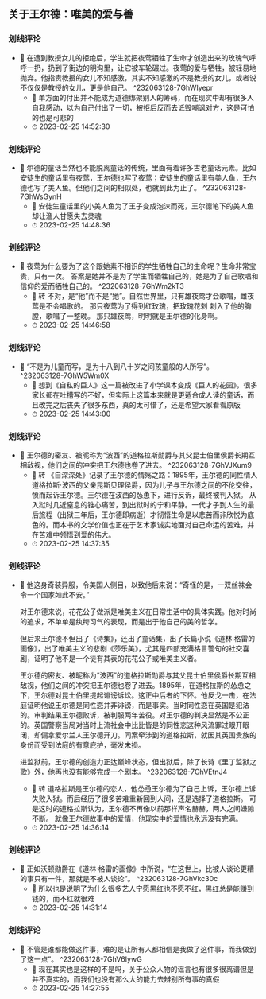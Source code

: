 ## 关于王尔德：唯美的爱与善

### 划线评论
- 📌 在遭到教授女儿的拒绝后，学生就把夜莺牺牲了生命才创造出来的玫瑰气呼呼一扔，扔到了街边的明沟里，让它被车轮碾过。夜莺的爱与牺牲，被轻易地抛弃。他指责教授的女儿不知感激，其实不知感激的不是教授的女儿，或者说不仅仅是教授的女儿，更是他自己。  ^232063128-7GhWIyepr
    - 💭 单方面的付出并不能成为道德绑架别人的筹码，而在现实中却有很多人自我感动，以为自己付出了一切，被拒后反而去诋毁嘲讽对方，这是可怕的也是可悲的
    - ⏱ 2023-02-25 14:52:30

### 划线评论
- 📌 尔德的童话当然也不能脱离童话的传统，里面有着许多古老童话元素。比如安徒生的童话里有夜莺，王尔德也写了夜莺；安徒生的童话里有美人鱼，王尔德也写了美人鱼。但他们之间的相似处，也就到此为止了。  ^232063128-7GhWsGynH
    - 💭 安徒生童话里的小美人鱼为了王子变成泡沫而死，王尔德笔下的美人鱼却让渔人甘愿失去灵魂
    - ⏱ 2023-02-25 14:48:36

### 划线评论
- 📌 夜莺为什么要为了这个跟她素不相识的学生牺牲自己的生命呢？生命非常宝贵，只有一次。
    答案是她并不是为了学生而牺牲自己的，她是为了自己歌唱和信仰的爱而牺牲自己的。  ^232063128-7GhWm2kT3
    - 💭 转
不对，是“他”而不是“她”。自然世界里，只有雄夜莺才会歌唱，雌夜莺是不会唱歌的。
那只夜莺为了得到红玫瑰，把玫瑰花刺 刺入了他的胸膛，歌唱了一整晚。
那只雄夜莺，明明就是王尔德的化身啊。
    - ⏱ 2023-02-25 14:46:58

### 划线评论
- 📌 “不是为儿童而写，是为十八到八十岁之间孩童般的人所写”。  ^232063128-7GhW5Wm0X
    - 💭 想到《自私的巨人》这一篇被改进了小学课本变成《巨人的花园》，很多家长都在吐槽写的不好，但实际上这篇本来就是更适合成人读的童话，而且改完之后丧失了很多东西，真的太可惜了，还是希望大家看看原版
    - ⏱ 2023-02-25 14:43:00

### 划线评论
- 📌 王尔德的密友、被昵称为“波西”的道格拉斯勋爵与其父昆士伯里侯爵长期互相敌视，他们之间的冲突把王尔德也卷了进去。  ^232063128-7GhVJXum9
    - 💭 转
《自深深处》记录了王尔德的情殇之路：1895年，王尔德的同性情人道格拉斯·波西的父亲昆斯贝理侯爵，因为儿子与王尔德之间的不伦交往，愤而起诉王尔德。王尔德在波西的怂恿下，进行反诉，最终被判入狱。 从入狱时几近窒息的锥心痛苦，到出狱时的宁和平静。一代才子到人生的最后旅程（出狱三年后，王尔德即病逝）才彻悟生命是以悲苦而非欣悦为底色的。而本书的文学价值也正在于艺术家诚实地面对自己命运的苦难，并在苦难中领悟到爱的伟大。
    - ⏱ 2023-02-25 14:37:35

### 划线评论
- 📌 他这身奇装异服，令美国人侧目，以致他后来说：“奇怪的是，一双丝袜会令一个国家如此不安。”

    对王尔德来说，花花公子做派是唯美主义在日常生活中的具体实践。他对时尚的追求，不单单是纨绔习气的表现，而是出于他自己的美的哲学。

    但后来王尔德不但出了《诗集》，还出了童话集，出了长篇小说《道林·格雷的画像》，出了唯美主义的悲剧《莎乐美》，尤其是四部充满格言警句的社交喜剧，证明了他不是一个徒有其表的花花公子或唯美主义者。

    王尔德的密友、被昵称为“波西”的道格拉斯勋爵与其父昆士伯里侯爵长期互相敌视，他们之间的冲突把王尔德也卷了进去。1895年，在道格拉斯的怂恿之下，王尔德对昆士伯里提起诽谤诉讼。这正中后者的下怀。他反戈一击，在法庭证明他说王尔德是同性恋并非诽谤，而是事实。当时同性恋在英国是犯法的。审判结果王尔德败诉，被判服两年苦役。对王尔德的判决显然是不公正的。英国警察当局对当时上流社会中比比皆是的同性恋这种风流罪过眼开眼闭，却偏拿爱尔兰人王尔德开刀。同案牵涉到的道格拉斯，就因其英国贵族的身份而受到法庭的有意庇护，毫发未损。

    进监狱前，王尔德的创造力正达巅峰状态，但出狱后，除了长诗《里丁监狱之歌》外，他再也没有能够完成一个剧本。  ^232063128-7GhVEtnJ4
    - 💭 转
道格拉斯是王尔德的恋人，他怂恿王尔德为了自己上诉，王尔德上诉失败入狱。而后经历了很多苦难重新回到人间，还是选择了道格拉斯。
可是这时的道格拉斯认为，王尔德不再像以前那样声名赫赫，两人之间嫌隙不断。
就像王尔德故事中的爱情，他现实中的爱情也永远没有完满。
    - ⏱ 2023-02-25 14:36:14

### 划线评论
- 📌 正如沃顿勋爵在《道林·格雷的画像》中所说，“在这世上，比被人谈论更糟的事只有一件，那就是不被人谈论”。  ^232063128-7GhVkc30c
    - 💭 所以也是说明了为什么很多艺人宁愿黑红也不愿不红，黑红总是能赚到钱的，而不红就很难
    - ⏱ 2023-02-25 14:31:14

### 划线评论
- 📌 不管是谁都能做这件事，难的是让所有人都相信是我做了这件事，而我做到了这一点”。  ^232063128-7GhV6IywG
    - 💭 现在其实也是这样的不是吗，关于公众人物的谣言也有很多很离谱但是并不真实的，而我们也没有那么大的能力去辨别所有事的真假
    - ⏱ 2023-02-25 14:27:55